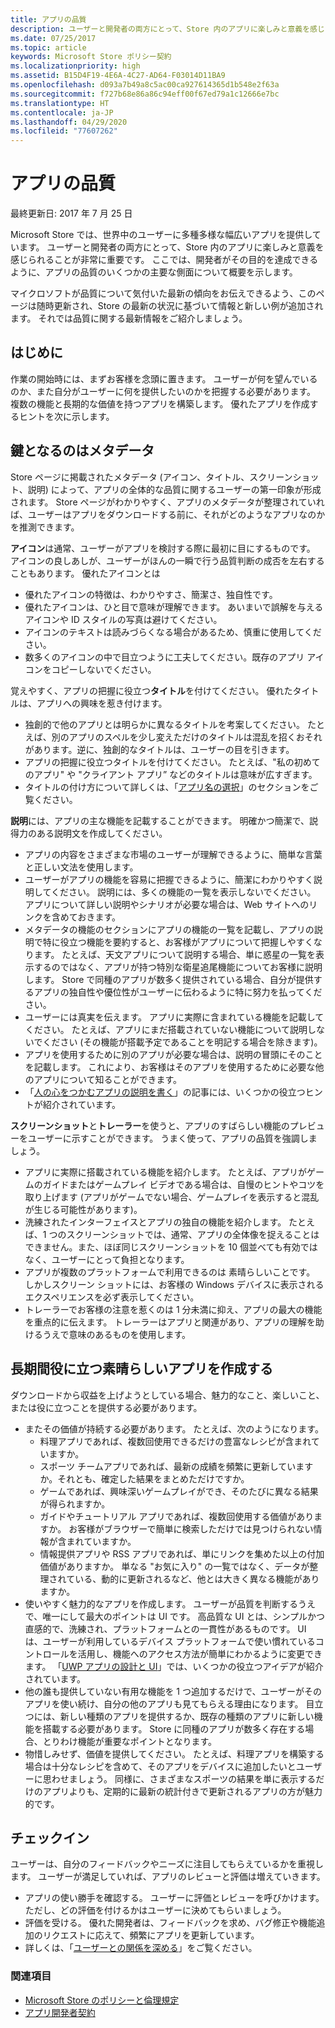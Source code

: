 ```yaml
---
title: アプリの品質
description: ユーザーと開発者の両方にとって、Store 内のアプリに楽しみと意義を感じられることが非常に重要です。 ここでは、開発者がその目的を達成できるように、アプリの品質のいくつかの主要な側面について概要を示します。
ms.date: 07/25/2017
ms.topic: article
keywords: Microsoft Store ポリシー契約
ms.localizationpriority: high
ms.assetid: B15D4F19-4E6A-4C27-AD64-F03014D11BA9
ms.openlocfilehash: d093a7b49a8c5ac00ca927614365d1b548e2f63a
ms.sourcegitcommit: f727b68e86a86c94eff00f67ed79a1c12666e7bc
ms.translationtype: HT
ms.contentlocale: ja-JP
ms.lasthandoff: 04/29/2020
ms.locfileid: "77607262"
---
```

# <a name="app-quality"></a>アプリの品質

最終更新日: 2017 年 7 月 25 日

Microsoft Store では、世界中のユーザーに多種多様な幅広いアプリを提供しています。 ユーザーと開発者の両方にとって、Store 内のアプリに楽しみと意義を感じられることが非常に重要です。 ここでは、開発者がその目的を達成できるように、アプリの品質のいくつかの主要な側面について概要を示します。

マイクロソフトが品質について気付いた最新の傾向をお伝えできるよう、このページは随時更新され、Store の最新の状況に基づいて情報と新しい例が追加されます。 それでは品質に関する最新情報をご紹介しましょう。


## <a name="where-to-start"></a>はじめに

作業の開始時には、まずお客様を念頭に置きます。 ユーザーが何を望んでいるのか、また自分がユーザーに何を提供したいのかを把握する必要があります。 複数の機能と長期的な価値を持つアプリを構築します。 優れたアプリを作成するヒントを次に示します。


## <a name="metadata-is-key"></a>鍵となるのはメタデータ

Store ページに掲載されたメタデータ (アイコン、タイトル、スクリーンショット、説明) によって、アプリの全体的な品質に関するユーザーの第一印象が形成されます。 Store ページがわかりやすく、アプリのメタデータが整理されていれば、ユーザーはアプリをダウンロードする前に、それがどのようなアプリなのかを推測できます。

**アイコン**は通常、ユーザーがアプリを検討する際に最初に目にするものです。 アイコンの良しあしが、ユーザーがほんの一瞬で行う品質判断の成否を左右することもあります。 優れたアイコンとは

- 優れたアイコンの特徴は、わかりやすさ、簡潔さ、独自性です。
- 優れたアイコンは、ひと目で意味が理解できます。 あいまいで誤解を与えるアイコンや ID スタイルの写真は避けてください。
- アイコンのテキストは読みづらくなる場合があるため、慎重に使用してください。
- 数多くのアイコンの中で目立つように工夫してください。既存のアプリ アイコンをコピーしないでください。

覚えやすく、アプリの把握に役立つ**タイトル**を付けてください。 優れたタイトルは、アプリへの興味を惹き付けます。

- 独創的で他のアプリとは明らかに異なるタイトルを考案してください。 たとえば、別のアプリのスペルを少し変えただけのタイトルは混乱を招くおそれがあります。逆に、独創的なタイトルは、ユーザーの目を引きます。
- アプリの把握に役立つタイトルを付けてください。 たとえば、"私の初めてのアプリ" や "クライアント アプリ” などのタイトルは意味が広すぎます。
- タイトルの付け方について詳しくは、「[アプリ名の選択](https://docs.microsoft.com/windows/uwp/publish/create-your-app-by-reserving-a-name#choosing-your-apps-name)」のセクションをご覧ください。

**説明**には、アプリの主な機能を記載することができます。 明確かつ簡潔で、説得力のある説明文を作成してください。

- アプリの内容をさまざまな市場のユーザーが理解できるように、簡単な言葉と正しい文法を使用します。
- ユーザーがアプリの機能を容易に把握できるように、簡潔にわかりやすく説明してください。 説明には、多くの機能の一覧を表示しないでください。 アプリについて詳しい説明やシナリオが必要な場合は、Web サイトへのリンクを含めておきます。
- メタデータの機能のセクションにアプリの機能の一覧を記載し、アプリの説明で特に役立つ機能を要約すると、お客様がアプリについて把握しやすくなります。 たとえば、天文アプリについて説明する場合、単に惑星の一覧を表示するのではなく、アプリが持つ特別な衛星追尾機能についてお客様に説明します。 Store で同種のアプリが数多く提供されている場合、自分が提供するアプリの独自性や優位性がユーザーに伝わるように特に努力を払ってください。
- ユーザーには真実を伝えます。 アプリに実際に含まれている機能を記載してください。 たとえば、アプリにまだ搭載されていない機能について説明しないでください (その機能が搭載予定であることを明記する場合を除きます)。
- アプリを使用するために別のアプリが必要な場合は、説明の冒頭にそのことを記載します。 これにより、お客様はそのアプリを使用するために必要な他のアプリについて知ることができます。
- 「[人の心をつかむアプリの説明を書く](https://docs.microsoft.com/windows/uwp/publish/write-a-great-app-description)」の記事には、いくつかの役立つヒントが紹介されています。

**スクリーンショット**と**トレーラー**を使うと、アプリのすばらしい機能のプレビューをユーザーに示すことができます。 うまく使って、アプリの品質を強調しましょう。

- アプリに実際に搭載されている機能を紹介します。 たとえば、アプリがゲームのガイドまたはゲームプレイ ビデオである場合は、自慢のヒントやコツを取り上げます (アプリがゲームでない場合、ゲームプレイを表示すると混乱が生じる可能性があります)。
- 洗練されたインターフェイスとアプリの独自の機能を紹介します。 たとえば、1 つのスクリーンショットでは、通常、アプリの全体像を捉えることはできません。また、ほぼ同じスクリーンショットを 10 個並べても有効ではなく、ユーザーにとって負担となります。
- アプリが複数のプラットフォームで利用できるのは 素晴らしいことです。 しかしスクリーン ショットには、お客様の Windows デバイスに表示されるエクスペリエンスを必ず表示してください。
- トレーラーでお客様の注意を惹くのは 1 分未満に抑え、アプリの最大の機能を重点的に伝えます。 トレーラーはアプリと関連があり、アプリの理解を助けるうえで意味のあるものを使用します。


## <a name="create-amazing-apps-with-staying-power"></a>長期間役に立つ素晴らしいアプリを作成する

ダウンロードから収益を上げようとしている場合、魅力的なこと、楽しいこと、または役に立つことを提供する必要があります。

- またその価値が持続する必要があります。 たとえば、次のようになります。
    - 料理アプリであれば、複数回使用できるだけの豊富なレシピが含まれていますか。
    - スポーツ チームアプリであれば、最新の成績を頻繁に更新していますか。それとも、確定した結果をまとめただけですか。
    - ゲームであれば、興味深いゲームプレイができ、そのたびに異なる結果が得られますか。
    - ガイドやチュートリアル アプリであれば、複数回使用する価値がありますか。 お客様がブラウザーで簡単に検索しただけでは見つけられない情報が含まれていますか。
    - 情報提供アプリや RSS アプリであれば、単にリンクを集めた以上の付加価値がありますか。 単なる "お気に入り" の一覧ではなく、データが整理されている、動的に更新されるなど、他とは大きく異なる機能がありますか。
- 使いやすく魅力的なアプリを作成します。 ユーザーが品質を判断するうえで、唯一にして最大のポイントは UI です。 高品質な UI とは、シンプルかつ直感的で、洗練され、プラットフォームとの一貫性があるものです。 UI は、ユーザーが利用しているデバイス プラットフォームで使い慣れているコントロールを活用し、機能へのアクセス方法が簡単にわかるように変更できます。 「[UWP アプリの設計と UI](https://developer.microsoft.com/windows/apps/design)」では、いくつかの役立つアイデアが紹介されています。
- 他の誰も提供していない有用な機能を 1 つ追加するだけで、ユーザーがそのアプリを使い続け、自分の他のアプリも見てもらえる理由になります。 目立つには、新しい種類のアプリを提供するか、既存の種類のアプリに新しい機能を搭載する必要があります。 Store に同種のアプリが数多く存在する場合、とりわけ機能が重要なポイントとなります。
- 物惜しみせず、価値を提供してください。 たとえば、料理アプリを構築する場合は十分なレシピを含めて、そのアプリをデバイスに追加したいとユーザーに思わせましょう。 同様に、さまざまなスポーツの結果を単に表示するだけのアプリよりも、定期的に最新の統計付きで更新されるアプリの方が魅力的です。


## <a name="check-in"></a>チェックイン

ユーザーは、自分のフィードバックやニーズに注目してもらえているかを重視します。 ユーザーが満足していれば、アプリのレビューと評価は増えていきます。

- アプリの使い勝手を確認する。 ユーザーに評価とレビューを呼びかけます。ただし、どの評価を付けるかはユーザーに決めてもらいましょう。
- 評価を受ける。 優れた開発者は、フィードバックを求め、バグ修正や機能追加のリクエストに応えて、頻繁にアプリを更新しています。
- 詳しくは、「[ユーザーとの関係を深める](https://developer.microsoft.com/store/engage)」をご覧ください。


### <a name="see-also"></a>関連項目

- [Microsoft Store のポリシーと倫理規定](store-policies-and-code-of-conduct.md)
- [アプリ開発者契約](https://docs.microsoft.com/legal/windows/agreements/app-developer-agreement)